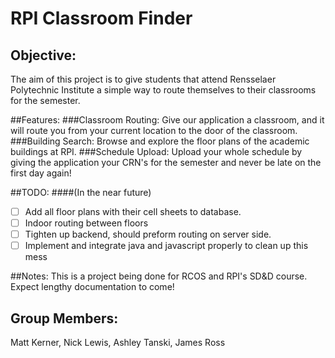 # RPI Classroom Finder
## Objective:
The aim of this project is to give students that attend Rensselaer Polytechnic Institute a simple way to route themselves
to their classrooms for the semester. 

##Features: 
###Classroom Routing:
Give our application a classroom, and it will route you from your current location to the door of the classroom.
###Building Search:
Browse and explore the floor plans of the academic buildings at RPI.
###Schedule Upload:
Upload your whole schedule by giving the application your CRN's for the semester and never be late on the first day again!

##TODO:
####(In the near future)
- [ ] Add all floor plans with their cell sheets to database.
- [ ] Indoor routing between floors
- [ ] Tighten up backend, should preform routing on server side.
- [ ] Implement and integrate java and javascript properly to clean up this mess

##Notes:
This is a project being done for RCOS and RPI's SD&D course. Expect lengthy documentation to come!


## Group Members:
Matt Kerner, Nick Lewis, Ashley Tanski, James Ross
